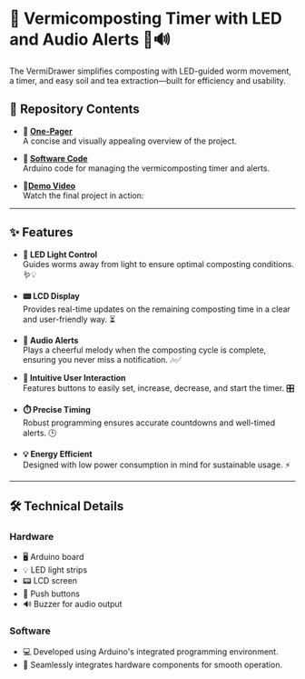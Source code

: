 # 🌱 Vermicomposting Timer with LED and Audio Alerts 🚦🔊

The VermiDrawer simplifies composting with LED-guided worm movement, a timer, and easy soil and tea extraction—built for efficiency and usability.

## 📂 Repository Contents

- **📄 [One-Pager](One-pager.pdf)**  
  A concise and visually appealing overview of the project.

- **📜 [Software Code](https://github.com/hyeonjijung1/Past_Project/blob/main/Vermicomposting%20Project)**  
  Arduino code for managing the vermicomposting timer and alerts.
  
 - **🎥[Demo Video](https://drive.google.com/drive/folders/1_5Qi9QS3mzBB9xf154O1IKvN4aYNpkZQ)**  
  Watch the final project in action:  
  
---

## ✨ Features

- **🌟 LED Light Control**  
  Guides worms away from light to ensure optimal composting conditions. 🪱💡

- **📟 LCD Display**  
  Provides real-time updates on the remaining composting time in a clear and user-friendly way. ⏳

- **🎵 Audio Alerts**  
  Plays a cheerful melody when the composting cycle is complete, ensuring you never miss a notification. 🎶✅

- **🔘 Intuitive User Interaction**  
  Features buttons to easily set, increase, decrease, and start the timer. 🎛️

- **⏱️ Precise Timing**  
  Robust programming ensures accurate countdowns and well-timed alerts. 🕒

- **💡 Energy Efficient**  
  Designed with low power consumption in mind for sustainable usage. ⚡

---

## 🛠️ Technical Details

### **Hardware**
- 🖥️ Arduino board
- 💡 LED light strips
- 📟 LCD screen
- 🔘 Push buttons
- 🔊 Buzzer for audio output

### **Software**
- 💻 Developed using Arduino's integrated programming environment.
- 🤖 Seamlessly integrates hardware components for smooth operation.
